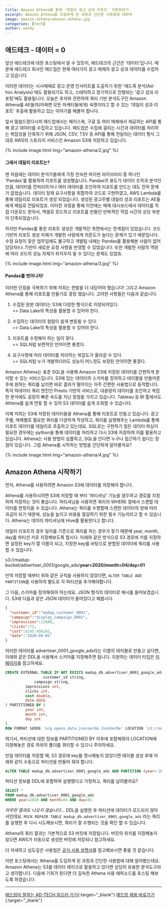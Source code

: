 ```yaml
---
title: Amazon Athena를 통해 '데일리 광고 성과 리포트' 자동화하기
excerpt: Amazon Athena를 도입하게 된 과정과 간단한 사용법에 대하여
image: amazon-athena/amazon-athena.jpg
categories: [tech]
author: wendy
---
```


## 애드테크 - 데이터 = 0
앞선 애드테크에 대한 포스팅에서 알 수 있듯이, 애드테크의 근간은 '데이터'입니다. 때문에 애드테크 회사인 매드업은 현재 여러가지 광고 매체의 광고 성과 데이터를 수집하고 있습니다.  

이러한 데이터는 시시때때로 광고 운영 인사이트를 도출하기 위한 '애드혹 분석(Ad-hoc Analysis)'에도 활용되기도 하고, 스태틱하고 정기적으로 진행되는 '광고 성과 리포팅'에도 활용됩니다. 오늘은 후자와 관련하여 쿼리 기반 분석도구인 Amazon Athena를 AE들의(어쩌면 모든 마케터들에게) 숙명이라고 할 수 있는 '데일리 성과 리포트' 추출에 활용하고 있는 이야기를 해볼까 합니다.  

앞서 말씀드렸다시피 매드업에서는 페이스북, 구글 등 여러 매체에서 제공하는 API를 통해 광고 데이터를 수집하고 있습니다. 매드업은 수집에 걸리는 시간과 데이터를 처리하는 복잡성을 단축하기 위해 JSON, CSV, TSV 등 API를 통해 전달되는 데이터 형식 그대로 AWS의 스토리지 서비스인 Amazon S3에 저장하고 있습니다.  

{% include image.html img="amazon-athena/2.jpg" %}

#### 그래서 데일리 리포트는?
맨 처음에는 데이터 분석가들에게 가장 친숙한 파이썬 라이브러리 중 하나인 'Pandas'를 활용하여 리포트를 생성했습니다. Pandas의 용도가 데이터 조작과 분석인 만큼, 데이터를 전처리하거나 여러 데이터를 조인하여 리포트를 만드는 데도 전혀 문제가 없었습니다. 데이터 정제 요구사항을 취합하여 코드로 구현하였고, AWS Lambda를 통해 데일리로 리포트가 생성 되었습니다. 생성된 광고주별 데일리 성과 리포트는 AE들에게 메일로 전달되었죠. 이러한 과정을 통해 이전에는 매체 대시보드에서 데이터를 직접 다운로드 받아서, 엑셀로 로드하고 리포트를 만들던 반복적인 작업 시간의 상당 부분이 단축되었습니다.  

하지만 Pandas를 통한 리포트 생성은 개발적인 측면에서는 한계점이 있었습니다. 코드 기반의 리포트 생성 자체가 개발한 사람에게 의존도가 높다는 문제가 있기 때문입니다. 수정 요청이 잦은 업무임에도 불구하고 개발팀 내에는 Pandas를 활용해본 사람이 없어 담당자(나..?)만이 새로운 요청 사항을 반영할 수 있었습니다. 또한 개발한 사람의 역량에 따라 코드의 성능 자체가 좌지우지 될 수 있다는 문제도 있었죠.  

{% include image.html img="amazon-athena/3.jpg" %}

#### Pandas를 벗어나자!
이러한 단점을 극복하기 위해 저희는 한발을 더 내딛어야 했습니다! 그리고 Amazon Athena를 통해 리포트를 만들기로 결정 했습니다. 고려한 사항들은 다음과 같습니다.  

1. 수집된 원본 데이터는 S3에 다양한 형식으로 저장되어있다.  
   => Data Lake의 특성을 활용할 수 있어야 한다.  
   
2. 수집하는 데이터의 컬럼이 쉽게 변동될 수 있다.   
   => Data Lake의 특성을 활용할 수 있어야 한다.  
   
3. 리포트를 수정해야 하는 일이 잦다.   
   => SQL처럼 보편적인 언어이면 좋겠다.  

4. 요구사항에 따라 데이터를 처리하는 복잡도가 올라갈 수 있다.   
   => SQL처럼 누가 개발하더라도 성능이 어느정도 보장된 언어이면 좋겠다.  

Amazon Athena는 표준 SQL을 사용해 Amazon S3에 저장된 데이터를 간편하게 분석할 수 있는 서비스입니다. S3에 있는 데이터의 스키마를 정의하고 테이블을 만들어준 후에 원하는 쿼리를 날리면 바로 결과가 떨어지는 아주 간편한 사용법으로 동작합니다. 특히 빅데이터 쿼리 엔진인 Presto 기반의 서비스로, 대용량의 데이터를 조인하고 복잡한 분석에도 굉장히 빠른 속도를 지닌 장점을 가지고 있습니다. Tableau 등 BI 툴에서도 Athena를 쉽게 연동 할 수 있어 S3 데이터를 쉽게 조회할 수 있습니다.  

이제 저희는 S3에 저장된 데이터들을 Athena를 통해 리포트로 만들고 있습니다. 광고주별, 매체별로 필요한 쿼리를 다양하게 작성하고, 쿼리를 실행해주는 Lambda를 통해 리포트 데이터를 데일리로 추출하고 있는데요. SQL로는 구현하기 힘든 데이터 파싱이 필요한 경우에는 python을 통해 데이터를 처리하고 다시 S3에 저장하여 이를 활용하고 있습니다. Athena는 사용 방법이 심플하고, SQL을 안다면 누구나 접근하기 쉽다는 장점이 있습니다. 그럼 Athena를 시작하는 방법을 간단하게 알아볼까요?  

{% include image.html img="amazon-athena/4.jpg" %}

## Amazon Athena 시작하기
먼저, Athena를 사용하려면 Amazon S3에 데이터를 저장해야 합니다.  

Athena를 사용하시려면 S3에 저장할 때 부터 '파티셔닝' 기능을 염두하고 경로를 지정하여 저장하는 것이 좋습니다. 파티셔닝을 사용하면 쿼리의 WHERE 절에서 스캔할 데이터를 한정지을 수 있습니다. Athena는 쿼리를 수행할때 스캔한 데이터의 양에 따라 과금이 되기 때문에, 성능을 높이고 비용을 절감하기 위한 필수 기능이라고 할 수 있습니다. Athena는 데이터 파티셔닝에 Hive를 활용한다고 합니다.  

데일리 리포트의 경우 일자를 기준으로 쿼리를 하는 경우가 잦기 때문에 year, month, day를 파티션 키로 지정해보도록 합시다. 아래와 같은 방식으로 S3 경로에 키를 지정하면 설정된 key가 열 이름이 되고, 지정한 key를 바탕으로 분할된 데이터에 쿼리를 사용할 수 있습니다.  

s3://madup-bucket/advertiser_0001/google_ads/**year=2020/month=04/day=01**  

만약 저장할 때부터 위와 같은 규칙을 사용하지 않았다면, `ALTER TABLE ADD PARTITION`을 사용하여 별도로 각 파티션을 추가해야합니다.  

그 다음, 스키마를 정의해줘야 하는데요.  JSON 형식의 데이터로 예시를 들어보겠습니다. S3에 다음과 같은 JSON 데이터가 들어있다고 해봅시다.  

```json
{
  "customer_id":"madup_customer_0001",
  "campaign":"display_campaign_0001",
  "impressions":11680,
  "clicks":72,
  "cost":8145.456242,
  "date":"2020-04-01"
}
```  

이러한 데이터를 advertiser_0001_google_ads라는 이름의 테이블로 만들고 싶다면, 아래와 같은 DDL을 사용해서 스키마를 지정해주면 됩니다. 지원하는 데이터 타입은 [이 페이지](https://docs.aws.amazon.com/ko_kr/athena/latest/ug/data-types.html)를 참고하세요.  

```SQL
CREATE EXTERNAL TABLE IF NOT EXISTS madup_db.advertiser_0001_google_ads (
				 customer_id string,
  			 campaign string,
         impressions int,
         clicks int,
         cost double,
         date date 
) PARTITIONED BY (
         year int,
         month int,
         day int
) 
ROW FORMAT SERDE 'org.openx.data.jsonserde.JsonSerDe' LOCATION 's3://madup-bucket/advertiser_0001/google_ads/' TBLPROPERTIES ('has_encrypted_data'='false')
```  

여기서, 파티션에 대한 정보를 PARTITIONED BY 이후에 포함해줘야 LOCATION에 지정해놓은 경로 하위의 폴더를 쿼리할 수 있으니 주의하세요.  

만일 데이터를 저장할 때, S3 경로에 key를 명시해놓지 않았다면 테이블 생성 후에 아래와 같이 수동으로 파티션을 만들어 줘야 합니다.  

```SQL
ALTER TABLE madup_db.advertiser_0001_google_ads ADD PARTITION (year='2020',month='04',day='01') LOCATION 's3://madup-bucket/advertiser_0001/google_ads/2020/04/01'
```  


파티션 정보를 DDL에 포함하여 실행했다고 가정하고, 쿼리를 날려볼까요?  

```SQL
SELECT *
FROM madup_db.advertiser_0001_google_ads
WHERE year=2020 AND month=04 AND day=01
```  

*아무런 결과도 나오지 않습니다...* DDL을 실행한 후 파티션에 데이터가 로드되지 않아서인데요. `MSCK REPAIR TABLE madup_db.advertiser_0001_google_ads` 라는 쿼리를 실행한 후 다시 시도해보시면, 쿼리가 잘 수행되는 것을 확인 할 수 있습니다.  

Athena의 쿼리 결과는 기본적으로 S3 버킷에 저장됩니다. 버킷의 위치를 지정해놓지 않으면 AWS가 자동으로 생성한 버킷에 저장되니 참고하세요.  

더 자세하고 심도깊은 사용법은 [공식 사용 설명서](https://docs.aws.amazon.com/ko_kr/athena/latest/ug/what-is.html)를 참고해보시면 좋을 것 같습니다.  

이번 포스팅에서는 Athena를 도입하게 된 과정과 간단한 사용법에 대해 알아봤는데요. Amazon Athena는 S3를 데이터 레이크로 활용하고 있다면 상당히 유용한 분석도구라고 생각합니다. 다음에 기회가 된다면 더 깊숙한 Athena 사용 에피소드를 포스팅 해보도록 하겠습니다.  

---

[매드업이 잘하는 AD-TECH 읽으러 가기](https://www.notion.so/maduphr/f5cafd7a9ab645889a843dcb2bc8605e){:target="_blank"}
[매드업 채용 바로가기](https://www.notion.so/maduphr/fff8c23e3b434fb1abdfb36ad915d3ee){:target="_blank"}  
